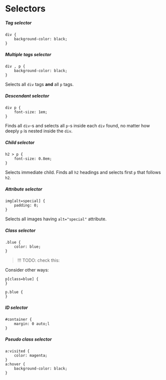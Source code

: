 # Selectors

##### Tag selector

    div {
        background-color: black;
    }
    
##### Multiple tags selector

    div , p {
        background-color: black;
    }

Selects all ```div``` tags **and** all ```p``` tags.

##### Descendant selector
 
    div p {
        font-size: 1em;
    }
    
Finds all ```div```-s and selects all ```p```-s inside each ```div``` found, no matter how deeply ```p``` is nested inside the ```div```.

##### Child selector

    h2 > p {
        font-size: 0.8em;
    }
    
Selects immediate child. Finds all ```h2``` headings and selects first ```p``` that follows ```h2```.

##### Attribute selector

    img[alt=special] {
        padding: 0;
    }
    
Selects all images having ```alt="special"``` attribute.

##### Class selector

    .blue {
        color: blue;
    }

> !!! TODO: check this:
 
Consider other ways:

    p[class=blue] {
    }
    
    p.blue {
    }
    
##### ID selector
    
    #container {
        margin: 0 auto;l
    }
    
##### Pseudo class selector

    a:visited {
        color: magenta;
    }
    a:hover {
        background-color: black;
    }